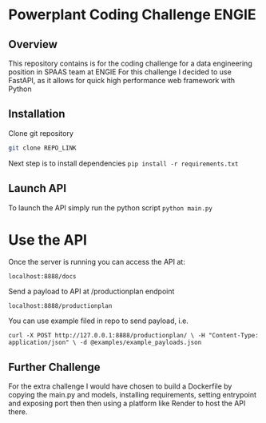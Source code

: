 # Powerplant Coding Challenge ENGIE 

## Overview
This repository contains is for the coding challenge for a data engineering position in SPAAS team at ENGIE
For this challenge I decided to use FastAPI, as it allows for quick high performance web framework with Python

## Installation
Clone git repository 
```bash
git clone REPO_LINK
```
Next step is to install dependencies
`pip install -r requirements.txt`

## Launch API
To launch the API simply run the python script
`python main.py`

# Use the API
Once the server is running you can access the API at:

`localhost:8888/docs`

Send a payload to API at /productionplan endpoint

`localhost:8888/productionplan`

You can use example filed in repo to send payload, i.e.

`
curl -X POST http://127.0.0.1:8888/productionplan/ \
-H "Content-Type: application/json" \
-d @examples/example_payloads.json
`

## Further Challenge
For the extra challenge I would have chosen to build a Dockerfile by copying the main.py and models, installing requirements, setting entrypoint and exposing port then then using a platform like Render to host the API there.

